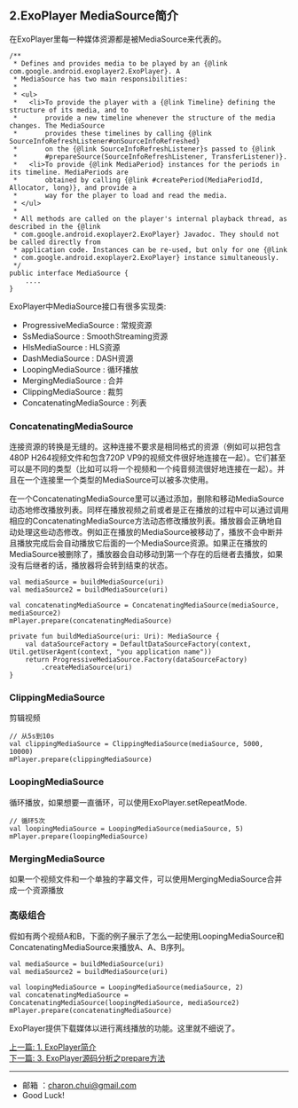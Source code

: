 2.ExoPlayer MediaSource简介     
---

在ExoPlayer里每一种媒体资源都是被MediaSource来代表的。
```
/**
 * Defines and provides media to be played by an {@link com.google.android.exoplayer2.ExoPlayer}. A
 * MediaSource has two main responsibilities:
 *
 * <ul>
 *   <li>To provide the player with a {@link Timeline} defining the structure of its media, and to
 *       provide a new timeline whenever the structure of the media changes. The MediaSource
 *       provides these timelines by calling {@link SourceInfoRefreshListener#onSourceInfoRefreshed}
 *       on the {@link SourceInfoRefreshListener}s passed to {@link
 *       #prepareSource(SourceInfoRefreshListener, TransferListener)}.
 *   <li>To provide {@link MediaPeriod} instances for the periods in its timeline. MediaPeriods are
 *       obtained by calling {@link #createPeriod(MediaPeriodId, Allocator, long)}, and provide a
 *       way for the player to load and read the media.
 * </ul>
 *
 * All methods are called on the player's internal playback thread, as described in the {@link
 * com.google.android.exoplayer2.ExoPlayer} Javadoc. They should not be called directly from
 * application code. Instances can be re-used, but only for one {@link
 * com.google.android.exoplayer2.ExoPlayer} instance simultaneously.
 */
public interface MediaSource {
    ....
}

```


ExoPlayer中MediaSource接口有很多实现类:   

- ProgressiveMediaSource : 常规资源
- SsMediaSource : SmoothStreaming资源
- HlsMediaSource : HLS资源
- DashMediaSource : DASH资源
- LoopingMediaSource : 循环播放
- MergingMediaSource : 合并
- ClippingMediaSource : 裁剪
- ConcatenatingMediaSource : 列表



### ConcatenatingMediaSource

连接资源的转换是无缝的。这种连接不要求是相同格式的资源（例如可以把包含480P H264视频文件和包含720P VP9的视频文件很好地连接在一起）。它们甚至可以是不同的类型（比如可以将一个视频和一个纯音频流很好地连接在一起）。并且在一个连接里一个类型的MediaSource可以被多次使用。

在一个ConcatenatingMediaSource里可以通过添加，删除和移动MediaSource动态地修改播放列表。同样在播放视频之前或者是正在播放的过程中可以通过调用相应的ConcatenatingMediaSource方法动态修改播放列表。播放器会正确地自动处理这些动态修改。例如正在播放的MediaSource被移动了，播放不会中断并且播放完成后会自动播放它后面的一个MediaSource资源。如果正在播放的MediaSource被删除了，播放器会自动移动到第一个存在的后继者去播放，如果没有后继者的话，播放器将会转到结束的状态。

```
val mediaSource = buildMediaSource(uri)
val mediaSource2 = buildMediaSource(uri)

val concatenatingMediaSource = ConcatenatingMediaSource(mediaSource, mediaSource2)
mPlayer.prepare(concatenatingMediaSource)

private fun buildMediaSource(uri: Uri): MediaSource {
    val dataSourceFactory = DefaultDataSourceFactory(context, Util.getUserAgent(context, "you application name"))
    return ProgressiveMediaSource.Factory(dataSourceFactory)
        .createMediaSource(uri)
}
```


### ClippingMediaSource

剪辑视频

```
// 从5s到10s
val clippingMediaSource = ClippingMediaSource(mediaSource, 5000, 10000)
mPlayer.prepare(clippingMediaSource)
```


### LoopingMediaSource

循环播放，如果想要一直循环，可以使用ExoPlayer.setRepeatMode.

```
// 循环5次
val loopingMediaSource = LoopingMediaSource(mediaSource, 5)
mPlayer.prepare(loopingMediaSource)
```



### MergingMediaSource

如果一个视频文件和一个单独的字幕文件，可以使用MergingMediaSource合并成一个资源播放

### 高级组合

假如有两个视频A和B，下面的例子展示了怎么一起使用LoopingMediaSource和ConcatenatingMediaSource来播放A、A、B序列。

```
val mediaSource = buildMediaSource(uri)
val mediaSource2 = buildMediaSource(uri)

val loopingMediaSource = LoopingMediaSource(mediaSource, 2)
val concatenatingMediaSource = ConcatenatingMediaSource(loopingMediaSource, mediaSource2)
mPlayer.prepare(concatenatingMediaSource)
```



ExoPlayer提供下载媒体以进行离线播放的功能。这里就不细说了。



[上一篇: 1. ExoPlayer简介](./VideoDevelopment/ExoPlayer/1.%20ExoPlayer%E7%AE%80%E4%BB%8B.md)        
[下一篇: 3. ExoPlayer源码分析之prepare方法](./VideoDevelopment/ExoPlayer/3.%20ExoPlayer%E6%BA%90%E7%A0%81%E5%88%86%E6%9E%90%E4%B9%8Bprepare%E6%96%B9%E6%B3%95.md)

---

- 邮箱 ：charon.chui@gmail.com  
- Good Luck! 







